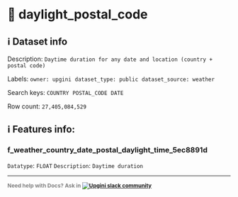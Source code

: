 # 📖 daylight_postal_code 
## ℹ️ Dataset info 
Description: `Daytime duration for any date and location (country + postal code)` 

Labels: ` owner: upgini ` &nbsp;` dataset_type: public ` &nbsp;` dataset_source: weather ` &nbsp;

Search keys: 
` COUNTRY ` &nbsp;` POSTAL_CODE ` &nbsp;` DATE ` &nbsp;

Row count: `27,405,084,529` 

## ℹ️ Features info:

### f_weather_country_date_postal_daylight_time_5ec8891d
`Datatype`: `FLOAT`
`Description`: `Daytime duration`



---

<span style="color:grey;font-weight:700;font-size:12px">
    Need help with Docs? Ask in
    <a href="https://4mlg.short.gy/join-upgini-community">
        <img alt="Upgini slack community" src="https://img.shields.io/badge/slack-@upgini-orange.svg?logo=slack">
    </a>
</span>